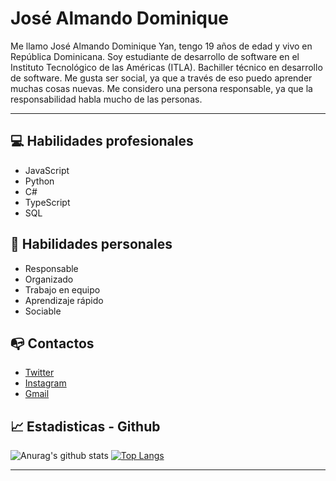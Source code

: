 # José Almando Dominique

Me llamo José Almando Dominique Yan, tengo 19 años de edad y vivo en República Dominicana. Soy estudiante de desarrollo de software en el Instituto Tecnológico de las Américas (ITLA). Bachiller técnico en desarrollo de software. Me gusta ser social, ya que a través de eso puedo aprender muchas cosas nuevas.  Me considero una persona responsable, ya que la responsabilidad habla mucho de las personas.

***
## :computer: Habilidades profesionales

- JavaScript
- Python
- C#
- TypeScript
- SQL

## :boy: Habilidades personales

- Responsable
- Organizado
- Trabajo en equipo
- Aprendizaje rápido
- Sociable


## :mailbox_with_no_mail: Contactos 

- [Twitter](https://twitter.com/j_almando1)
- [Instagram](https://www.instagram.com/j.almando/)
- [Gmail](mailto:josea.dominique01@gmail.com)

## :chart_with_upwards_trend:  Estadisticas - Github
![Anurag's github stats](https://github-readme-stats.vercel.app/api?username=JoseAlmando&show_icons=true&theme=tokyonight) 
[![Top Langs](https://github-readme-stats.vercel.app/api/top-langs/?username=JoseAlmando&layout=compact&theme=tokyonight)](https://github.com/anuraghazra/github-readme-stats)




***
<!--
**JoseAlmando/JoseAlmando** is a ✨ _special_ ✨ repository because its `README.md` (this file) appears on your GitHub profile.

Here are some ideas to get you started:

- 🔭 I’m currently working on ...
- 🌱 I’m currently learning ...
- 👯 I’m looking to collaborate on ...
- 🤔 I’m looking for help with ...
- 💬 Ask me about ...
- 📫 How to reach me: ...
- 😄 Pronouns: ...
- ⚡ Fun fact: ...
-->
